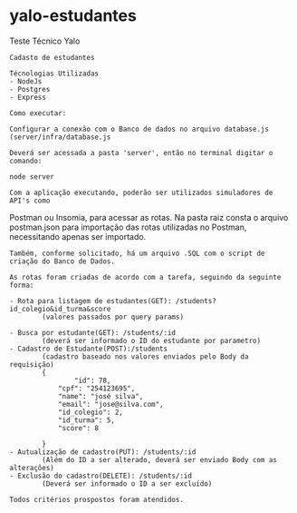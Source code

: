 # yalo-estudantes
Teste Técnico Yalo

	Cadasto de estudantes

	Técnologias Utilizadas
	- NodeJs
	- Postgres
	- Express

	Como executar:
	
	Configurar a conexão com o Banco de dados no arquivo database.js (server/infra/database.js

	Deverá ser acessada a pasta 'server', então no terminal digitar o comando:
	
	node server

	Com a aplicação executando, poderão ser utilizados simuladores de API's como
Postman ou Insomia, para acessar as rotas.
	Na pasta raiz consta o arquivo postman.json para importação das rotas utilizadas no
Postman, necessitando apenas ser importado.

	Também, conforme solicitado, há um arquivo .SQL com o script de criação do Banco de Dados.

	As rotas foram criadas de acordo com a tarefa, seguindo da seguinte forma:

	- Rota para listagem de estudantes(GET): /students?id_colegio&id_turma&score
			(valores passados por query params)

	- Busca por estudante(GET): /students/:id
			(deverá ser informado o ID do estudante por parametro)
	- Cadastro de Estudante(POST):/students
			(cadastro baseado nos valores enviados pelo Body da requisição)
			{
    				"id": 78,
				"cpf": "254123695",
				"name": "josé silva",
				"email": "jose@silva.com",
				"id_colegio": 2,
				"id_turma": 5,
				"score": 8

			}
	- Autualização de cadastro(PUT): /students/:id
			(Além do ID a ser alterado, deverá ser enviado Body com as alterações)
	- Exclusão do cadastro(DELETE): /students/:id
			(Deverá ser informado o ID a ser excluído)
	
	Todos critérios prospostos foram atendidos.
